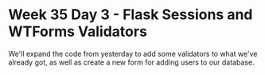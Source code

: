 # Week 35 Day 3 - Flask Sessions and WTForms Validators
We'll expand the code from yesterday to add some validators to what we've 
already got, as well as create a new form for adding users to our database.